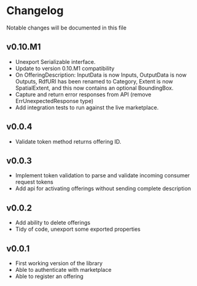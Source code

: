# Changelog

Notable changes will be documented in this file

## v0.10.M1

* Unexport Serializable interface.
* Update to version 0.10.M1 compatibility
* On OfferingDescription: InputData is now Inputs, OutputData is now Outputs,
  RdfURI has been renamed to Category, Extent is now SpatialExtent, and this
  now contains an optional BoundingBox.
* Capture and return error responses from API (remove ErrUnexpectedResponse type)
* Add integration tests to run against the live marketplace.

## v0.0.4

* Validate token method returns offering ID.

## v0.0.3

* Implement token validation to parse and validate incoming consumer request tokens
* Add api for activating offerings without sending complete description

## v0.0.2

* Add ability to delete offerings
* Tidy of code, unexport some exported properties

## v0.0.1

* First working version of the library
* Able to authenticate with marketplace
* Able to register an offering
